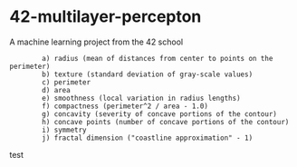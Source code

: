 # 42-multilayer-percepton
A machine learning project from the 42 school

```
		a) radius (mean of distances from center to points on the perimeter)
		b) texture (standard deviation of gray-scale values)
		c) perimeter
		d) area
		e) smoothness (local variation in radius lengths)
		f) compactness (perimeter^2 / area - 1.0)
		g) concavity (severity of concave portions of the contour)
		h) concave points (number of concave portions of the contour)
		i) symmetry
		j) fractal dimension ("coastline approximation" - 1)
```
test